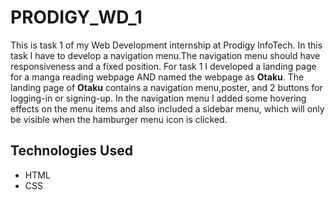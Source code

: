 <h1>PRODIGY_WD_1</h1>
<P>This is task 1 of my Web Development internship at Prodigy InfoTech. In this task I have to develop a navigation menu.The navigation menu should have responsiveness and a fixed position. For task 1 I developed a landing page for a manga reading webpage AND named the webpage as <b>Otaku</b>. The landing page of <b>Otaku</b> contains a navigation menu,poster, and 2 buttons for logging-in or signing-up. In the navigation menu I added some hovering effects on the menu items and also included a sidebar menu, which will only be visible when the hamburger menu icon is clicked. </P>
<h2>Technologies Used</h2>
<ul>
  <li>HTML</li>
  <li>CSS</li>
</ul>
